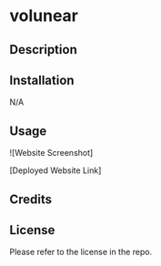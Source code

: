 # volunear

## Description

## Installation

N/A

## Usage

![Website Screenshot]

[Deployed Website Link]

## Credits

## License

Please refer to the license in the repo.